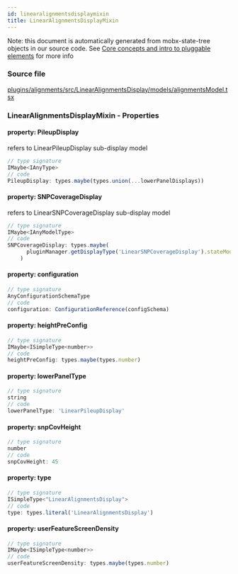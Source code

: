 ```yaml
---
id: linearalignmentsdisplaymixin
title: LinearAlignmentsDisplayMixin
---
```


Note: this document is automatically generated from mobx-state-tree objects in
our source code. See
[Core concepts and intro to pluggable elements](/docs/developer_guide/) for more
info

### Source file

[plugins/alignments/src/LinearAlignmentsDisplay/models/alignmentsModel.tsx](https://github.com/GMOD/jbrowse-components/blob/main/plugins/alignments/src/LinearAlignmentsDisplay/models/alignmentsModel.tsx)

### LinearAlignmentsDisplayMixin - Properties

#### property: PileupDisplay

refers to LinearPileupDisplay sub-display model

```js
// type signature
IMaybe<IAnyType>
// code
PileupDisplay: types.maybe(types.union(...lowerPanelDisplays))
```

#### property: SNPCoverageDisplay

refers to LinearSNPCoverageDisplay sub-display model

```js
// type signature
IMaybe<IAnyModelType>
// code
SNPCoverageDisplay: types.maybe(
      pluginManager.getDisplayType('LinearSNPCoverageDisplay').stateModel,
    )
```

#### property: configuration

```js
// type signature
AnyConfigurationSchemaType
// code
configuration: ConfigurationReference(configSchema)
```

#### property: heightPreConfig

```js
// type signature
IMaybe<ISimpleType<number>>
// code
heightPreConfig: types.maybe(types.number)
```

#### property: lowerPanelType

```js
// type signature
string
// code
lowerPanelType: 'LinearPileupDisplay'
```

#### property: snpCovHeight

```js
// type signature
number
// code
snpCovHeight: 45
```

#### property: type

```js
// type signature
ISimpleType<"LinearAlignmentsDisplay">
// code
type: types.literal('LinearAlignmentsDisplay')
```

#### property: userFeatureScreenDensity

```js
// type signature
IMaybe<ISimpleType<number>>
// code
userFeatureScreenDensity: types.maybe(types.number)
```
